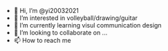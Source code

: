 - 👋 Hi, I’m @yi20032021
- 👀 I’m interested in volleyball/drawing/guitar 
- 🌱 I’m currently learning visul communication design
- 💞️ I’m looking to collaborate on ...
- 📫 How to reach me 

<!---
yi20032021/yi20032021 is a ✨ special ✨ repository because its `README.md` (this file) appears on your GitHub profile.
You can click the Preview link to take a look at your changes.
--->
